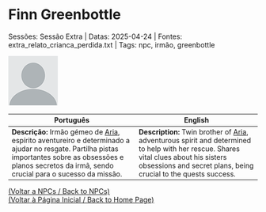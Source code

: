 
# Finn Greenbottle

Sessões: Sessão Extra | Datas: 2025-04-24 | Fontes: extra_relato_crianca_perdida.txt | Tags: npc, irmão, greenbottle

![Finn Greenbottle](docs/dm/npc/blank.png)

| Português | English |
|-----------|---------|
| **Descrição:** Irmão gémeo de [Aria](aria_greenbottle.md), espírito aventureiro e determinado a ajudar no resgate. Partilha pistas importantes sobre as obsessões e planos secretos da irmã, sendo crucial para o sucesso da missão. | **Description:** Twin brother of [Aria](aria_greenbottle.md), adventurous spirit and determined to help with her rescue. Shares vital clues about his sisters obsessions and secret plans, being crucial to the quests success. |

[(Voltar a NPCs / Back to NPCs)](npcs_list.md)  
[(Voltar à Página Inicial / Back to Home Page)](home.md)



















